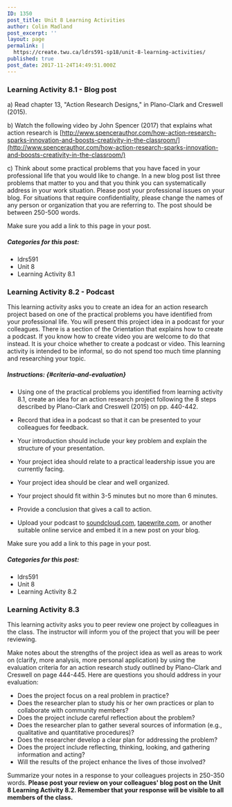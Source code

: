 ```yaml
---
ID: 1350
post_title: Unit 8 Learning Activities
author: Colin Madland
post_excerpt: ''
layout: page
permalink: |
  https://create.twu.ca/ldrs591-sp18/unit-8-learning-activities/
published: true
post_date: 2017-11-24T14:49:51.000Z
---
```


### Learning Activity 8.1 - Blog post

a\) Read chapter 13, "Action Research Designs," in Plano-Clark and Creswell \(2015\).

b\) Watch the following video by John Spencer \(2017\) that explains what action research is [http://www.spencerauthor.com/how-action-research-sparks-innovation-and-boosts-creativity-in-the-classroom/](http://www.spencerauthor.com/how-action-research-sparks-innovation-and-boosts-creativity-in-the-classroom/)

c\) Think about some practical problems that you have faced in your professional life that you would like to change.  In a new blog post list three problems that matter to you and that you think you can systematically address in your work situation.  Please post your professional issues on your blog. For situations that require confidentiality, please change the names of any person or organization that you are referring to. The post should be between 250-500 words.

Make sure you add a link to this page in your post.

##### Categories for this post:

* ldrs591
* Unit 8
* Learning Activity 8.1

### Learning Activity 8.2 - Podcast

This learning activity asks you to create an idea for an action research project based on one of the practical problems you have identified from your professional life.  You will present this project idea in a podcast for your colleagues. There is a section of the Orientation that explains how to create a podcast. If you know how to create video you are welcome to do that instead. It is your choice whether to create a podcast or video.  This learning activity is intended to be informal, so do not spend too much time planning and researching your topic.

##### Instructions: {#criteria-and-evaluation}

* Using one of the practical problems you identified from learning activity 8.1, create an idea for an action research project following the 8 steps described by Plano-Clark and Creswell \(2015\) on pp. 440-442.

* Record that idea in a podcast so that it can be presented to your colleagues for feedback.

* Your introduction should include your key problem and explain the structure of your presentation.

* Your project idea should relate to a practical leadership issue you are currently facing.

* Your project idea should be clear and well organized.

* Your project should fit within 3-5 minutes but no more than 6 minutes.

* Provide a conclusion that gives a call to action.

* Upload your podcast to [soundcloud.com](https://soundcloud.com), [tapewrite.com](https://tapewrite.com), or another suitable online service and embed it in a new post on your blog.

Make sure you add a link to this page in your post.

##### Categories for this post:

* ldrs591
* Unit 8
* Learning Activity 8.2

### Learning Activity 8.3

This learning activity asks you to peer review one project by colleagues in the class.  The instructor will inform you of the project that you will be peer reviewing.

Make notes about the strengths of the project idea as well as areas to work on \(clarify, more analysis, more personal application\) by using the evaluation criteria for an action research study outlined by Plano-Clark and Creswell on page 444-445.  Here are questions you should address in your evaluation:

* Does the project focus on a real problem in practice?
* Does the researcher plan to study his or her own practices or plan to collaborate with community members?
* Does the project include careful reflection about the problem?
* Does the researcher plan to gather several sources of information \(e.g., qualitative and quantitative procedures\)?
* Does the researcher develop a clear plan for addressing the problem?
* Does the project include reflecting, thinking, looking, and gathering information and acting?
* Will the results of the project enhance the lives of those involved?

Summarize your notes in a response to your colleagues projects in 250-350 words.  **Please post your review on your colleagues' blog post on the Unit 8 Learning Activity 8.2. Remember that your response will be visible to all members of the class.**

